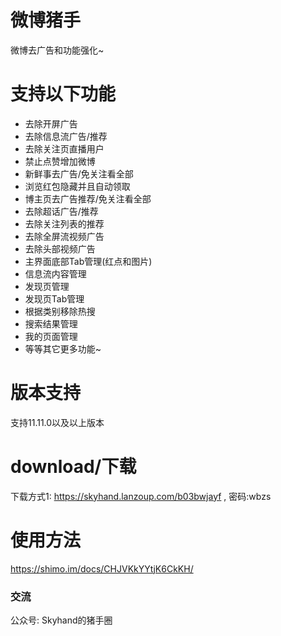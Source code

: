 # 微博猪手

微博去广告和功能强化~


# 支持以下功能

- 去除开屏广告
- 去除信息流广告/推荐
- 去除关注页直播用户
- 禁止点赞增加微博
- 新鲜事去广告/免关注看全部
- 浏览红包隐藏并且自动领取
- 博主页去广告推荐/免关注看全部
- 去除超话广告/推荐
- 去除关注列表的推荐
- 去除全屏流视频广告
- 去除头部视频广告
- 主界面底部Tab管理(红点和图片)
- 信息流内容管理
- 发现页管理
- 发现页Tab管理
- 根据类别移除热搜
- 搜索结果管理
- 我的页面管理
- 等等其它更多功能~


# 版本支持
支持11.11.0以及以上版本


# download/下载

下载方式1: 
https://skyhand.lanzoup.com/b03bwjayf , 密码:wbzs


# 使用方法
https://shimo.im/docs/CHJVKkYYtjK6CkKH/


### 交流
公众号: Skyhand的猪手圈

